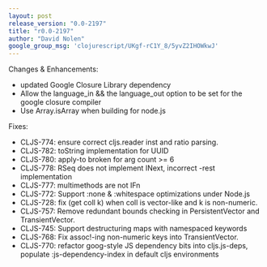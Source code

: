 ```yaml
---
layout: post
release_version: "0.0-2197"
title: "r0.0-2197"
author: "David Nolen"
google_group_msg: 'clojurescript/UKgf-rC1Y_8/5yvZ2IHOWkwJ'
---
```


Changes & Enhancements:

* updated Google Closure Library dependency
* Allow the language_in && the language_out option to be set for the google closure compiler
* Use Array.isArray when building for node.js

Fixes:

* CLJS-774: ensure correct cljs.reader inst and ratio parsing.
* CLJS-782: toString implementation for UUID
* CLJS-780: apply-to broken for arg count >= 6
* CLJS-778: RSeq does not implement INext, incorrect -rest implementation
* CLJS-777: multimethods are not IFn
* CLJS-772: Support :none & :whitespace optimizations under Node.js
* CLJS-728: fix (get coll k) when coll is vector-like and k is non-numeric.
* CLJS-757: Remove redundant bounds checking in PersistentVector and TransientVector.
* CLJS-745: Support destructuring maps with namespaced keywords
* CLJS-768: Fix assoc!-ing non-numeric keys into TransientVector.
* CLJS-770: refactor goog-style JS dependency bits into cljs.js-deps, populate :js-dependency-index in default cljs environments
